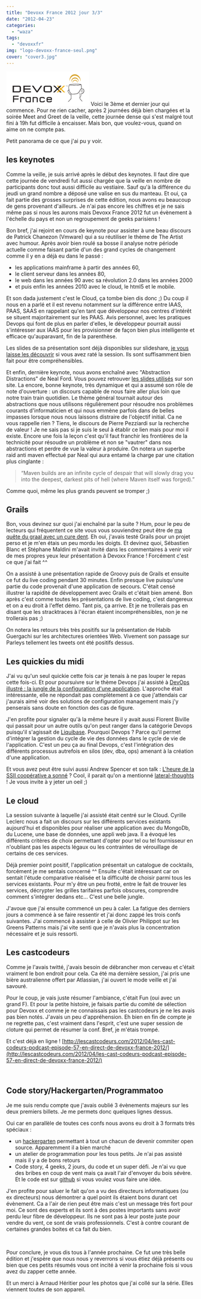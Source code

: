 ```yaml
---
title: "Devoxx France 2012 jour 3/3"
date: "2012-04-23"
categories: 
  - "waza"
tags: 
  - "devoxxfr"
img: "logo-devoxx-france-seul.png"
cover: "cover3.jpg"
---
```


[![](/images/logo-devoxx-france-seul.png "Logo-Devoxx-France-seul")](http://eventuallycoding.com/wp-content/uploads/2012/04/logo-devoxx-france-seul.png) Voici le 3ème et dernier jour qui commence. Pour ne rien cacher, après 2 journées déjà bien chargées et la soirée Meet and Greet de la veille, cette journée dense qui s'est malgré tout fini à 19h fut difficile à encaisser. Mais bon, que voulez-vous, quand on aime on ne compte pas.

Petit panorama de ce que j'ai pu y voir.

## les keynotes

Comme la veille, je suis arrivé après le début des keynotes. Il faut dire que cette journée de vendredi fut aussi chargée que la veille en nombre de participants donc tout aussi difficile au vestiaire. Sauf qu'à la différence du jeudi un grand nombre a déposé une valise en sus du manteau. Et oui, ça fait partie des grosses surprises de cette édition, nous avons eu beaucoup de gens provenant d'ailleurs. Je n'ai pas encore les chiffres et je ne sais même pas si nous les aurons mais Devoxx France 2012 fut un évènement à l'échelle du pays et non un regroupement de geeks parisiens !

Bon bref, j'ai rejoint en cours de keynote pour assister à une beau discours de Patrick Chanezon (Vmware) qui a su réutiliser le thème de The Artist avec humour. Après avoir bien roulé sa bosse il analyse notre période actuelle comme faisant partie d'un des grand cycles de changement comme il y en a déjà eu dans le passé :

- les applications mainframe à partir des années 60,
- le client serveur dans les années 80,
- le web dans les années 90 avec sa révolution 2.0 dans les années 2000
- et puis enfin les années 2010 avec le cloud, le html5 et le mobile.

Et son dada justement c'est le Cloud, ça tombe bien dis donc ;) Du coup il nous en a parlé et il est revenu notamment sur la différence entre IAAS, PAAS, SAAS en rappelant qu'en tant que développeur nos centres d'intérêt se situent majoritairement sur les PAAS. Avis personnel, avec les pratiques Devops qui font de plus en parler d'elles, le développeur pourrait aussi s'intéresser aux IAAS pour les provisionner de façon bien plus intelligente et efficace qu'auparavant, fin de la parenthèse.

Les slides de sa présentation sont déjà disponibles sur slideshare, [je vous laisse les découvrir](http://www.slideshare.net/chanezon/devoxx-france-2012-portrait-du-developeur-en-the-artist) si vous avez raté la session. Ils sont suffisamment bien fait pour être compréhensibles.

Et enfin, dernière keynote, nous avons enchaîné avec "Abstraction Distractions" de Neal Ford. Vous pouvez retrouver [les slides utilisés](http://www.nealford.com/mypastconferences.html) sur son site. La encore, bonne keynote, très dynamique et qui a assumé son rôle de note d'ouverture : un discours capable de nous faire aller plus loin que notre train train quotidien. Le thème général tournait autour des abstractions que nous utilisons régulièrement pour résoudre nos problèmes courants d'informaticien et qui nous emmène parfois dans de belles impasses lorsque nous nous laissons distraire de l'objectif initial. Ca ne vous rappelle rien ? Tiens, le discours de Pierre Pezziardi sur la recherche de valeur ! Je ne sais pas si je suis le seul à établir ce lien mais pour moi il existe. Encore une fois la leçon c'est qu'il faut franchir les frontières de la technicité pour résoudre un problème et non se "vautrer" dans nos abstractions et perdre de vue la valeur à produire. On notera un superbe raid anti maven effectué par Neal qui aura entamé la charge par une citation plus cinglante :

> “Maven builds are an infinite cycle of despair that will slowly drag you into the deepest, darkest pits of hell (where Maven itself was forged).”

Comme quoi, même les plus grands peuvent se tromper ;)

## Grails

Bon, vous devinez sur quoi j'ai enchaîné par la suite ? Hum, pour le peu de lecteurs qui fréquentent ce site vous vous souviendrez peut être de [ma quête du graal avec un cure dent](http://hakanai.free.fr/index.php/la-quete-du-graal-avec-un-cure-dent/ "La quête du Graal avec un cure-dent"). Eh oui, j'avais testé Grails pour un projet perso et je m'en étais un peu mordu les doigts. Et devinez quoi, Sébastien Blanc et Stéphane Maldini m'avait invité dans les commentaires à venir voir de mes propres yeux leur présentation à Devoxx France ! Forcément c'est ce que j'ai fait ^^

On a assisté à une présentation rapide de Groovy puis de Grails et ensuite ce fut du live coding pendant 30 minutes. Enfin presque live puisqu'une partie du code provenait d'une application de secours. C'était censé illustrer la rapidité de développement avec Grails et c'était bien amené. Bon après c'est comme toutes les présentations de live coding, c'est dangereux et on a eu droit à l'effet démo. Tant pis, ça arrive. Et je ne trollerais pas en disant que les stracktraces à l'écran étaient incompréhensibles, non je ne trollerais pas ;)

On notera les retours très très positifs sur la présentation de Habib Guergachi sur les architectures orientées Web. Vivement son passage sur Parleys tellement les tweets ont été positifs dessus.

## Les quickies du midi

J'ai vu qu'un seul quickie cette fois car je tenais à ne pas louper le repas cette fois-ci. Et pour poursuivre sur le thème Devops j'ai assisté à [DevOps illustré : la jungle de la configuration d'une application](http://www.devoxx.com/pages/viewpage.action?pageId=6128509 "DevOps illustré   la jungle de la configuration d'une application"). L'approche était intéressante, elle ne répondait pas complètement à ce que j'attendais car j'aurais aimé voir des solutions de configuration management mais j'y penserais sans doute en fonction des cas de figure.

J'en profite pour signaler qu'à la même heure il y avait aussi Florent Biville qui passait pour un autre outils qu'on peut ranger dans la catégorie Devops puisqu'il s'agissait de [Liquibase](http://www.liquibase.org/). Pourquoi Devops ? Parce qu'il permet d'intégrer la gestion du cycle de vie des données dans le cycle de vie de l'application. C'est un peu ça au final Devops, c'est l'intégration des différents processus autrefois en silos (dev, dba, ops) amenant à la création d'une application.

Et vous avez peut être suivi aussi Andrew Spencer et son talk : [L'heure de la SSII coopérative a sonné](http://www.devoxx.com/pages/viewpage.action?pageId=6128512 "L'heure de la SSII coopérative a sonné") ? Cool, il parait qu'on a mentionné [lateral-thoughts](www.lateral-thoughts.com) ! Je vous invite à y jeter un oeil ;)

## Le cloud

La session suivante à laquelle j'ai assisté était centré sur le Cloud. Cyrille Leclerc nous a fait un discours sur les différents services existants aujourd'hui et disponibles pour réaliser une application avec du MongoDb, du Lucene, une base de données, une appli web java. Il a évoqué les différents critères de choix permettant d'opter pour tel ou tel fournisseur en n'oubliant pas les aspects légaux ou les contraintes de vérouillage de certains de ces services.

Déjà premier point positif, l'application présentait un catalogue de cocktails, forcément je me sentais concerné ^^ Ensuite c'était intéressant car on sentait l'étude comparative réalisée et la difficulté de choisir parmi tous les services existants. Pour m'y être un peu frotté, entre le fait de trouver les services, décrypter les grilles tarifaires parfois obscures, comprendre comment s'intégrer dedans etc... C'est une belle jungle.

J'avoue que j'ai ensuite commencé un peu à caler. La fatigue des derniers jours a commencé à se faire ressentir et j'ai donc zappé les trois confs suivantes. J'ai commencé à assister à celle de Olivier Philippot sur les Greens Patterns mais j'ai vite senti que je n'avais plus la concentration nécessaire et je suis ressorti.

## Les castcodeurs

Comme je l'avais twitté, j'avais besoin de débrancher mon cerveau et c'était vraiment le bon endroit pour cela. Ca été ma dernière session, j'ai pris une bière australienne offert par Atlassian, j'ai ouvert le mode veille et j'ai savouré.

Pour le coup, je vais juste résumer l'ambiance, c'était Fun (oui avec un grand F). Et pour la petite histoire, je faisais partie du comité de sélection pour Devoxx et comme je ne connaissais pas les castcodeurs je ne les avais pas bien notés. J'avais un peu d'appréhension. Eh bien en fin de compte je ne regrette pas, c'est vraiment dans l'esprit, c'est une super session de cloture qui permet de résumer la conf. Bref, je m'étais trompé.

Et c'est déjà en ligne ! [http://lescastcodeurs.com/2012/04/les-cast-codeurs-podcast-episode-57-en-direct-de-devoxx-france-2012/](http://lescastcodeurs.com/2012/04/les-cast-codeurs-podcast-episode-57-en-direct-de-devoxx-france-2012/)

 

## Code story/Hackergarten/Programmatoo

Je me suis rendu compte que j'avais oublié 3 évènements majeurs sur les deux premiers billets. Je me permets donc quelques lignes dessus.

Oui car en parallèle de toutes ces confs nous avons eu droit à 3 formats très spéciaux :

- un [hackergarten](http://www.devoxx.com/display/FR12/Hackergarten+Paris) permettant à tout un chacun de devenir commiter open source. Apparemment il a bien marché
- un atelier de programmation pour les tous petits. Je n'ai pas assisté mais il y a de bons retours
- Code story, 4 geeks, 2 jours, du code et un super défi. Je n'ai vu que des bribes en coup de vent mais ça avait l'air d'envoyer du bois sévère. Et le code est sur [github](https://github.com/dgageot/CodeStoryDevoxx) si vous voulez vous faire une idée.

J'en profite pour saluer le fait qu'on a vu des directeurs informatiques (ou ex directeurs) nous démontrer a quel point ils étaient bons durant cet évènement. Ca a l'air de rien peut être mais c'est un message très fort pour moi. Ce sont des experts et ils sont à des postes importants sans avoir perdu leur fibre de développeur. Ils ne sont pas à leur poste juste pour vendre du vent, ce sont de vrais professionnels. C'est à contre courant de certaines grandes boites et ca fait du bien.

 

Pour conclure, je vous dis tous à l'année prochaine. Ce fut une très belle édition et j'espère que nous nous y reverrons si vous étiez déjà présents ou bien que ces petits résumés vous ont incité à venir la prochaine fois si vous avez du zapper cette année.

Et un merci à Arnaud Héritier pour les photos que j'ai collé sur la série. Elles viennent toutes de son appareil.

